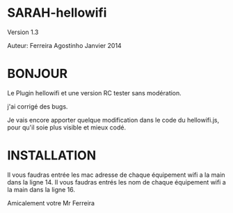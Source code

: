 SARAH-hellowifi
====================
Version 1.3

Auteur: Ferreira Agostinho
Janvier 2014

BONJOUR
=====================

Le Plugin hellowifi et une version RC tester sans modération.

j'ai corrigé des bugs.

Je vais encore apporter quelque modification dans le code du hellowifi.js, pour qu'il soie plus visible et mieux codé.

INSTALLATION
=====================


Il vous faudras entrée les mac adresse de chaque équipement wifi a la main dans la ligne 14.
Il vous faudras entrés les nom de chaque équipement wifi a la main dans la ligne 16.



Amicalement votre
Mr Ferreira

